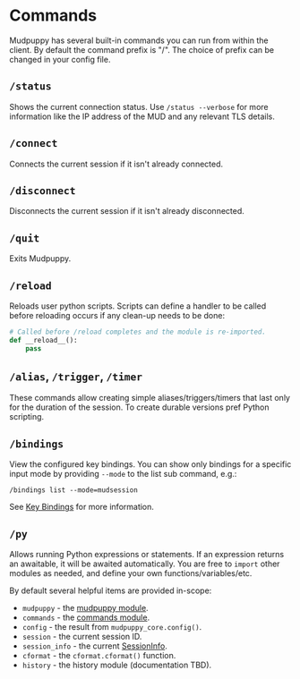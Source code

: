 # Commands

Mudpuppy has several built-in commands you can run from within the client. By
default the command prefix is "/". The choice of prefix can be changed in your
config file.

## `/status`

Shows the current connection status. Use `/status --verbose` for more
information like the IP address of the MUD and any relevant TLS details.

## `/connect`

Connects the current session if it isn't already connected.

## `/disconnect`

Disconnects the current session if it isn't already disconnected.

## `/quit`

Exits Mudpuppy.

## `/reload`

Reloads user python scripts. Scripts can define a handler to be called before
reloading occurs if any clean-up needs to be done:

```python
# Called before /reload completes and the module is re-imported.
def __reload__():
    pass
```

## `/alias`, `/trigger`, `/timer`

These commands allow creating simple aliases/triggers/timers that last only for
the duration of the session. To create durable versions pref Python scripting.

## `/bindings`

View the configured key bindings. You can show only bindings for a specific
input mode by providing `--mode` to the list sub command, e.g.:

```
/bindings list --mode=mudsession
```

See [Key Bindings](config/keybindings.md) for more information.

## `/py`

Allows running Python expressions or statements. If an expression returns an
awaitable, it will be awaited automatically. You are free to `import` other
modules as needed, and define your own functions/variables/etc.

By default several helpful items are provided in-scope:

* `mudpuppy` - the [mudpuppy module].
* `commands` - the [commands module].
* `config` - the result from `mudpuppy_core.config()`.
* `session` - the current session ID.
* `session_info` - the current [SessionInfo].
* `cformat` - the `cformat.cformat()` function.
* `history` - the history module (documentation TBD).

[mudpuppy module]: https://mudpuppy-rs.github.io/mudpuppy/api-docs/mudpuppy.html
[commands module]: https://mudpuppy-rs.github.io/mudpuppy/api-docs/commands.html
[mudpuppy_core.config()]: https://mudpuppy-rs.github.io/mudpuppy/api-docs/mudpuppy_core.html#MudpuppyCore.config
[SessionInfo]: https://mudpuppy-rs.github.io/mudpuppy/api-docs/mudpuppy_core.html#SessionInfo
[cformat.cformat()]: https://mudpuppy-rs.github.io/mudpuppy/api-docs/cformat.html#cformat
